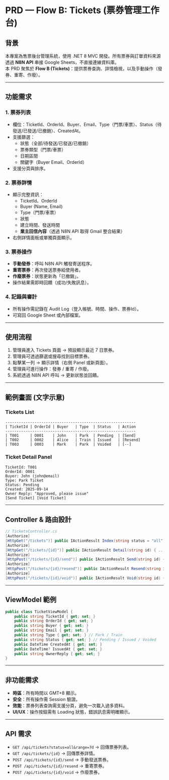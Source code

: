 # PRD — Flow B: Tickets (票券管理工作台)

## 背景

本專案為售票後台管理系統，使用 .NET 8 MVC 開發。所有票券與訂單資料來源透過 **N8N API** 串接 Google Sheets，不直接連線資料庫。  
本 PRD 聚焦於 **Flow B (Tickets)**：提供票券查詢、詳情檢視，以及手動操作（發券、重寄、作廢）。

---

## 功能需求

### 1. 票券列表
- 欄位：TicketId、OrderId、Buyer、Email、Type（門票/車票）、Status（待發送/已發送/已撤銷）、CreatedAt。
- 支援篩選：
  - 狀態（全部/待發送/已發送/已撤銷）
  - 票券類型（門票/車票）
  - 日期區間
  - 關鍵字（Buyer Email、OrderId）
- 支援分頁與排序。

### 2. 票券詳情
- 顯示完整資訊：
  - TicketId、OrderId
  - Buyer (Name, Email)
  - Type（門票/車票）
  - 狀態
  - 建立時間、發送時間
  - **業主回信內容**（透過 N8N API 取得 Gmail 整合結果）
- 右側詳情面板或單獨頁面顯示。

### 3. 票券操作
- **手動發券**：呼叫 N8N API 觸發寄送程序。
- **重寄票券**：再次發送票券給使用者。
- **作廢票券**：狀態更新為「已撤銷」。
- 操作結果需即時回饋（成功/失敗訊息）。

### 4. 記錄與審計
- 所有操作需記錄在 Audit Log（登入帳號、時間、操作、票券Id）。
- 可寫回 Google Sheet 或內部檔案。

---

## 使用流程

1. 管理員進入 Tickets 頁面 → 預設顯示最近 7 日票券。  
2. 管理員可透過篩選或搜尋找到目標票券。  
3. 點擊某一列 → 顯示詳情（右側 Panel 或新頁面）。  
4. 管理員可進行操作：發券 / 重寄 / 作廢。  
5. 系統透過 N8N API 呼叫 → 更新狀態並回饋。  

---

## 範例畫面 (文字示意)

### Tickets List
```
----------------------------------------------------------
| TicketId | OrderId | Buyer   | Type  | Status   | Action
----------------------------------------------------------
| T001     | O001    | John    | Park  | Pending  | [Send]
| T002     | O002    | Alice   | Train | Issued   | [Resend]
| T003     | O003    | Mark    | Park  | Voided   | [--]
```

### Ticket Detail Panel
```
TicketId: T001
OrderId: O001
Buyer: John (john@email)
Type: Park Ticket
Status: Pending
Created: 2025-09-14
Owner Reply: "Approved, please issue"
[Send Ticket] [Void Ticket]
```

---

## Controller & 路由設計

```csharp
// TicketsController.cs
[Authorize]
[HttpGet("/tickets")] public IActionResult Index(string status = "all") { ... }
[Authorize]
[HttpGet("/tickets/{id}")] public IActionResult Detail(string id) { ... }
[Authorize]
[HttpPost("/tickets/{id}/send")] public IActionResult Send(string id) { ... }
[Authorize]
[HttpPost("/tickets/{id}/resend")] public IActionResult Resend(string id) { ... }
[Authorize]
[HttpPost("/tickets/{id}/void")] public IActionResult Void(string id) { ... }
```

---

## ViewModel 範例

```csharp
public class TicketViewModel {
    public string TicketId { get; set; }
    public string OrderId { get; set; }
    public string Buyer { get; set; }
    public string Email { get; set; }
    public string Type { get; set; } // Park / Train
    public string Status { get; set; } // Pending / Issued / Voided
    public DateTime CreatedAt { get; set; }
    public DateTime? IssuedAt { get; set; }
    public string OwnerReply { get; set; }
}
```

---

## 非功能需求

- **時區**：所有時間以 GMT+8 顯示。
- **安全**：所有操作需 Session 驗證。
- **效能**：票券列表查詢需支援分頁，避免一次載入過多資料。
- **UI/UX**：操作按鈕需有 Loading 狀態，錯誤訊息需明確顯示。

---

## API 需求

- `GET /api/tickets?status=all&range=7d` → 回傳票券列表。
- `GET /api/tickets/{id}` → 回傳票券詳情。
- `POST /api/tickets/{id}/send` → 手動發送票券。
- `POST /api/tickets/{id}/resend` → 重寄票券。
- `POST /api/tickets/{id}/void` → 作廢票券。

